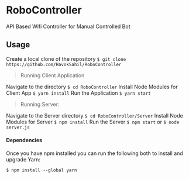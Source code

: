# RoboController

API Based Wifi Controller for Manual Controlled Bot

## Usage

Create a local clone of the repository
`$ git clone https://github.com/HavokSahil/RoboController`

> Running Client Application

Navigate to the directory
`$ cd RoboController`
Install Node Modules for Client App
`$ yarn install`
Run the Application
`$ yarn start`

> Running Server:

Navigate to the Server directory
`$ cd RoboController/Server`
Install Node Modules for Server
`$ npm install`
Run the Server
`$ npm start`
or
`$ node server.js`

#### Dependencies

Once you have npm installed you can run the following both to install and upgrade Yarn:

`$ npm install --global yarn`
